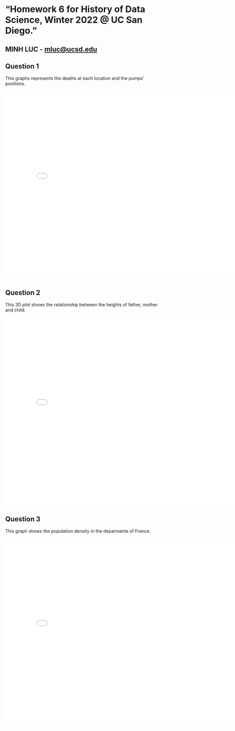 # “Homework 6 for History of Data Science, Winter 2022 @ UC San Diego.”
## MINH LUC - mluc@ucsd.edu

## Question 1

<p> This graphs represents the deaths at each location and the pumps' positions. 
</p>
<iframe src='dead_map.html' width=800 height=600 frameBorder=0></iframe>

## Question 2

<p> This 3D plot shows the relationship between the heights of father, mother and child. 
</p>
<iframe src='galton_fig.html' width=800 height=600 frameBorder=0></iframe>

## Question 3
<p> This graph shows the population density in the deparments of France.
</p>
<iframe src='france_fig.html' width=800 height=600 frameBorder=0></iframe>
